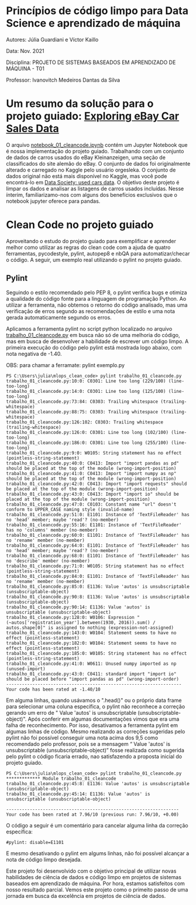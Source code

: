 # Princípios de código limpo para Data Science e aprendizado de máquina
Autores:
Júlia Guardiani e
Víctor Kaillo


Data:
Nov. 2021

Disciplina: PROJETO DE SISTEMAS BASEADOS EM APRENDIZADO DE MÁQUINA - T01


Professor: Ivanovitch Medeiros Dantas da Silva


# Um resumo da solução para o projeto guiado: [Exploring eBay Car Sales Data](https://app.dataquest.io/c/54/m/294/guided-project%3A-exploring-ebay-car-sales-data/)
  O arquivo [notebook_01_cleancode.ipynb](https://github.com/juliaguardiani/mlops_clean_code/blob/main/notebook_01_cleancode.ipynb) contém um Jupyter Notebook que é nossa implementação do projeto guiado. Trabalhando com um conjunto de dados de carros usados do eBay Kleinanzeigen, uma seção de classificados do site alemão do eBay. O conjunto de dados foi originalmente alterado e carregado no Kaggle pelo usuário orgesleka. O conjunto de dados original não está mais disponível no Kaggle, mas você pode encontrá-lo em [Data Society: used cars data](https://data.world/data-society/used-cars-data). O objetivo deste projeto é limpar os dados e analisar as listagens de carros usados incluídas. Nesse ínterim, familiarizamo-nos com alguns dos benefícios exclusivos que o notebook jupyter oferece para pandas.
  
# Clean Code no projeto guiado
Aproveitando o estudo do projeto guiado para exemplificar e aprender melhor como utilizar as regras do clean code com a ajuda de quatro ferramentas, pycodestyle, pylint, autopep8 e nbQA para automatizar/checar o código. A seguir, um exemplo real utilizando o pylint no projeto guiado.

## Pylint

Seguindo o estilo recomendado pelo PEP 8, o pylint verifica bugs e otimiza a qualidade do código fonte para a linguagem de programação Python. Ao utilizar a ferramenta, não obtemos o retorno do código analisado, mas uma verificação de erros segundo as recomendações de estilo e uma nota gerada automaticamente segundo os erros. 

Aplicamos a ferramenta pylint no script python localizado no arquivo [trabalho_01_cleancode.py](https://github.com/juliaguardiani/mlops_clean_code/blob/main/trabalho_01_cleancode.py) em busca não só de uma melhoria do código, mas em busca de desenvolver a habilidade de escrever um código limpo. A primeira execução do código pelo pylint está mostrada logo abaixo, com nota negativa de -1.40. 

OBS: para chamar a ferramate: pylint exemplo.py


	PS C:\Users\julia\mlops_clean_code> pylint trabalho_01_cleancode.py
	trabalho_01_cleancode.py:10:0: C0301: Line too long (229/100) (line-too-long)
	trabalho_01_cleancode.py:14:0: C0301: Line too long (125/100) (line-too-long)
	trabalho_01_cleancode.py:73:84: C0303: Trailing whitespace (trailing-whitespace)
	trabalho_01_cleancode.py:88:75: C0303: Trailing whitespace (trailing-whitespace)
	trabalho_01_cleancode.py:126:102: C0303: Trailing whitespace (trailing-whitespace)
	trabalho_01_cleancode.py:126:0: C0301: Line too long (102/100) (line-too-long)
	trabalho_01_cleancode.py:186:0: C0301: Line too long (255/100) (line-too-long)
	trabalho_01_cleancode.py:9:0: W0105: String statement has no effect (pointless-string-statement)
	trabalho_01_cleancode.py:40:0: C0413: Import "import pandas as pd" should be placed at the top of the module (wrong-import-position)   
	trabalho_01_cleancode.py:41:0: C0413: Import "import numpy as np" should be placed at the top of the module (wrong-import-position)
	trabalho_01_cleancode.py:42:0: C0413: Import "import requests" should be placed at the top of the module (wrong-import-position)
	trabalho_01_cleancode.py:43:0: C0413: Import "import io" should be placed at the top of the module (wrong-import-position)
	trabalho_01_cleancode.py:47:0: C0103: Constant name "url" doesn't conform to UPPER_CASE naming style (invalid-name)
	trabalho_01_cleancode.py:51:0: E1101: Instance of 'TextFileReader' has no 'head' member; maybe 'read'? (no-member)
	trabalho_01_cleancode.py:55:16: E1101: Instance of 'TextFileReader' has no 'columns' member (no-member)
	trabalho_01_cleancode.py:60:0: E1101: Instance of 'TextFileReader' has no 'rename' member (no-member)
	trabalho_01_cleancode.py:64:0: E1101: Instance of 'TextFileReader' has no 'head' member; maybe 'read'? (no-member)
	trabalho_01_cleancode.py:68:0: E1101: Instance of 'TextFileReader' has no 'describe' member (no-member)
	trabalho_01_cleancode.py:71:0: W0105: String statement has no effect (pointless-string-statement)
	trabalho_01_cleancode.py:84:0: E1101: Instance of 'TextFileReader' has no 'rename' member (no-member)
	trabalho_01_cleancode.py:85:0: E1136: Value 'autos' is unsubscriptable (unsubscriptable-object)
	trabalho_01_cleancode.py:90:8: E1136: Value 'autos' is unsubscriptable (unsubscriptable-object)
	trabalho_01_cleancode.py:90:14: E1136: Value 'autos' is unsubscriptable (unsubscriptable-object)
	trabalho_01_cleancode.py:128:0: W0106: Expression "(~autos['registration_year'].between(1930, 2016)).sum() / autos.shape[0]" is assigned to nothing (expression-not-assigned)
	trabalho_01_cleancode.py:143:0: W0104: Statement seems to have no effect (pointless-statement)
	trabalho_01_cleancode.py:182:0: W0104: Statement seems to have no effect (pointless-statement)
	trabalho_01_cleancode.py:185:0: W0105: String statement has no effect (pointless-string-statement)
	trabalho_01_cleancode.py:41:0: W0611: Unused numpy imported as np (unused-import)
	trabalho_01_cleancode.py:43:0: C0411: standard import "import io" should be placed before "import pandas as pd" (wrong-import-order)
	-------------------------------------------------------------------
	Your code has been rated at -1.40/10 


Em alguma linhas, quando usávamos o ".head()" ou o próprio data frame para selecionar uma coluna específica, o pylint não reconhece a correção gerando um erro de " Value 'autos' is unsubscriptable (unsubscriptable-object)". Após conferir em algumas documentações vimos que era uma falha de reconhecimento. Por isso, desativamos a ferramenta pylint em algumas linhas de código. Mesmo realizando as correções sugeridas pelo pylint não foi possível conseguir uma nota acima dos 9,5 como recomendado pelo professor, pois se a mensagem  “ Value 'autos' is unsubscriptable (unsubscriptable-object)” fosse realizada como sugerida pelo pylint o código ficaria errado, nao satisfazendo a proposta inicial do projeto guiado. 


	PS C:\Users\julia\mlops_clean_code> pylint trabalho_01_cleancode.py
	************* Module trabalho_01_cleancode
	trabalho_01_cleancode.py:45:8: E1136: Value 'autos' is unsubscriptable (unsubscriptable-object)
	trabalho_01_cleancode.py:45:14: E1136: Value 'autos' is unsubscriptable (unsubscriptable-object)

	------------------------------------------------------------------
	Your code has been rated at 7.96/10 (previous run: 7.96/10, +0.00)

O código a seguir é um comentário para cancelar alguma linha da correção específica:

	#pylint: disable=E1101

E mesmo desativando o pylint em algums linhas, não foi possível alcançar a nota de código limpo desejada. 

Este projeto foi desenvolvido com o objetivo principal de utilizar novas habilidades de ciência de dados e código limpo em projetos de sistemas baseados em aprendizado de máquina. Por hora, estamos satisfeitos com nosso resultado parcial. Vemos este projeto como o primeito passo de uma jornada em busca da excelência em projetos de ciência de dados.
